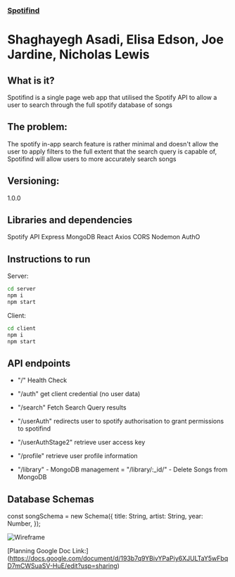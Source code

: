 ### [Spotifind](https://spotifind-search.netlify.app/)

# Shaghayegh Asadi, Elisa Edson, Joe Jardine, Nicholas Lewis

## What is it?

Spotifind is a single page web app that utilised the Spotify API to allow a user to search through the full spotify database of songs

## The problem:

The spotify in-app search feature is rather minimal and doesn't allow the user to apply filters to the full extent that the search query is capable of,
Spotifind will allow users to more accurately search songs

## Versioning:

1.0.0

## Libraries and dependencies

Spotify API
Express
MongoDB
React
Axios
CORS
Nodemon
AuthO

## Instructions to run

Server:
```bash
cd server
npm i 
npm start
```

Client:
```bash
cd client
npm i 
npm start
```

## API endpoints

- "/" Health Check
- "/auth" get client credential (no user data)
- "/search" Fetch Search Query results
- "/userAuth" redirects user to spotify authorisation to grant permissions to spotifind
- "/userAuthStage2" retrieve user access key
- "/profile" retrieve user profile information

- "/library" - MongoDB management
= "/library/:_id/" - Delete Songs from MongoDB

## Database Schemas

const songSchema = new Schema({
title: String,
artist: String,
year: Number,
});

![Wireframe](https://cdn.discordapp.com/attachments/1136987960999424115/1137016242927042631/Screenshot_2023-08-04_at_14.36.21.png)

[Planning Google Doc Link:] (https://docs.google.com/document/d/193b7q9YBivYPaPiy6XJULTaY5wFbqD7mCWSuaSV-HuE/edit?usp=sharing)

